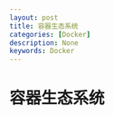 ```yaml
---
layout: post
title: 容器生态系统
categories: [Docker]
description: None
keywords: Docker
---
```


# 容器生态系统

